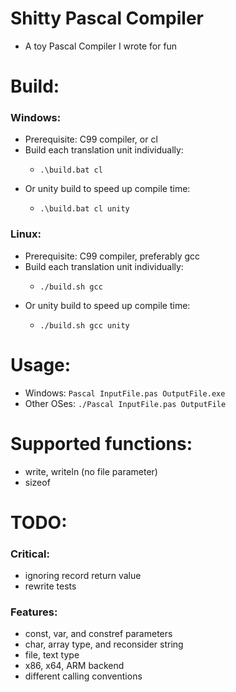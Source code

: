 # Shitty Pascal Compiler
- A toy Pascal Compiler I wrote for fun

# Build:
### Windows:
- Prerequisite: C99 compiler, or cl
- Build each translation unit individually:
    -     .\build.bat cl
- Or unity build to speed up compile time:
    -     .\build.bat cl unity
### Linux:
- Prerequisite: C99 compiler, preferably gcc
- Build each translation unit individually:
    -     ./build.sh gcc
- Or unity build to speed up compile time:
    -     ./build.sh gcc unity

# Usage:
- Windows: `Pascal InputFile.pas OutputFile.exe`
- Other OSes: `./Pascal InputFile.pas OutputFile`

# Supported functions:
- write, writeln (no file parameter)
- sizeof


# TODO:
### Critical:
- ignoring record return value
- rewrite tests

### Features:
- const, var, and constref parameters
- char, array type, and reconsider string
- file, text type
- x86, x64, ARM backend
- different calling conventions


